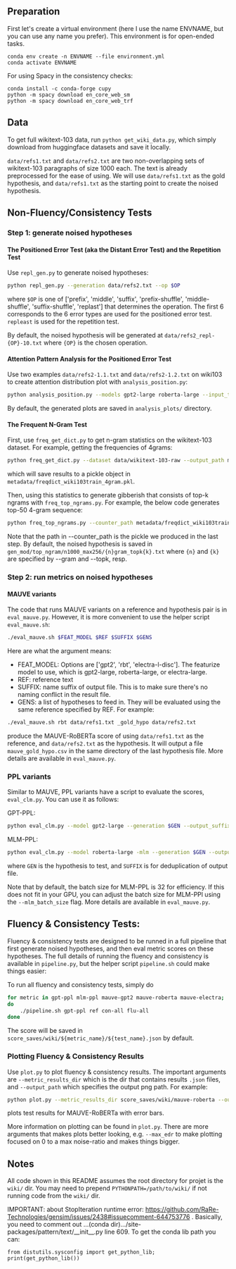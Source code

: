 ## Preparation 

First let's create a virtual environment (here I use the name ENVNAME, but you can use any name you prefer). This environment is for open-ended tasks.
```
conda env create -n ENVNAME --file environment.yml
conda activate ENVNAME
```

For using Spacy in the consistency checks:
```
conda install -c conda-forge cupy
python -m spacy download en_core_web_sm
python -m spacy download en_core_web_trf
```

## Data
To get full wikitext-103 data, run `python get_wiki_data.py`, which simply download from huggingface datasets and save it locally.

`data/refs1.txt` and `data/refs2.txt` are two non-overlapping sets of wikitext-103 paragraphs of size 1000 each. The text is already preprocessed for the ease of using. We will use `data/refs1.txt` as the gold hypothesis, and `data/refs1.txt` as the starting point to create the noised hypothesis.

## Non-Fluency/Consistency Tests

### Step 1: generate noised hypotheses

#### **The Positioned Error Test (aka the Distant Error Test) and the Repetition Test**

Use `repl_gen.py` to generate noised hypotheses:
```sh
python repl_gen.py --generation data/refs2.txt --op $OP
```

where `$OP` is one of ['prefix', 'middle', 'suffix', 'prefix-shuffle', 'middle-shuffle', 'suffix-shuffle', 'replast'] that determines the operation. The first 6 corresponds to the 6 error types are used for the positioned error test. `repleast` is used for the repetition test.

By default, the noised hypothesis will be generated at `data/refs2_repl-{OP}-10.txt` where `{OP}` is the chosen operation.

#### **Attention Pattern Analysis for the Positioned Error Test**

Use two examples `data/refs2-1.1.txt` and `data/refs2-1.2.txt` on wiki103 to create attention distribution plot with `analysis_position.py`:
```sh
python analysis_position.py --models gpt2-large roberta-large --input_text data/refs2-1.1.txt
```
By default, the generated plots are saved in `analysis_plots/` directory.

#### **The Frequent N-Gram Test**

First, use `freq_get_dict.py` to get n-gram statistics on the wikitext-103 dataset. For example, getting the frequencies of 4grams:
```sh
python freq_get_dict.py --dataset data/wikitext-103-raw --output_path metadata/freqdict_wiki103train_4gram.pkl --gram 4
```
which will save results to a pickle object in `metadata/freqdict_wiki103train_4gram.pkl`.

Then, using this statistics to generate gibberish that consists of top-k ngrams with `freq_top_ngrams.py`. For example, the below code generates top-50 4-gram sequence:
```sh
python freq_top_ngrams.py --counter_path metadata/freqdict_wiki103train_4gram.pkl --gram 4 --topk 50
```
Note that the path in --counter_path is the pickle we produced in the last step. By default, the noised hypothesis is saved in `gen_mod/top_ngram/n1000_max256/{n}gram_topk{k}.txt` where `{n}` and `{k}` are specified by --gram and --topk, resp.

### Step 2: run metrics on noised hypotheses

#### **MAUVE variants**
The code that runs MAUVE variants on a reference and hypothesis pair is in `eval_mauve.py`. However, it is more convenient to use the helper script `eval_mauve.sh`:
```sh
./eval_mauve.sh $FEAT_MODEL $REF $SUFFIX $GENS
```
Here are what the argument means:
- FEAT_MODEL: Options are ['gpt2', 'rbt', 'electra-l-disc']. The featurize model to use, which is gpt2-large, roberta-large, or electra-large.
- REF: reference text
- SUFFIX: name suffix of output file. This is to make sure there's no naming conflict in the result file.
- GENS: a list of hypotheses to feed in. They will be evaluated using the same reference specified by REF.
For example:
```sh
./eval_mauve.sh rbt data/refs1.txt _gold_hypo data/refs2.txt
```
produce the MAUVE-RoBERTa score of using `data/refs1.txt` as the reference, and `data/refs2.txt` as the hypothesis. It will output a file `mauve_gold_hypo.csv` in the same directory of the last hypothesis file. More details are available in `eval_mauve.py`.

### **PPL variants**
Similar to MAUVE, PPL variants have a script to evaluate the scores, `eval_clm.py`. You can use it as follows:

GPT-PPL:
```sh
python eval_clm.py --model gpt2-large --generation $GEN --output_suffix $SUFFIX
```
MLM-PPL:
```sh
python eval_clm.py --model roberta-large -mlm --generation $GEN --output_suffix $SUFFIX
```
where `GEN` is the hypothesis to test, and `SUFFIX` is for deduplication of output file.

Note that by default, the batch size for MLM-PPL is 32 for efficiency. If this does not fit in your GPU, you can adjust the batch size for MLM-PPl using the `--mlm_batch_size` flag. More details are available in `eval_mauve.py`.

## Fluency & Consistency Tests: 

Fluency & consistency tests are designed to be runned in a full pipeline that first generate noised hypotheses, and then eval metric scores on these hypotheses. The full details of running the fluency and consistency is available in `pipeline.py`, but the helper script `pipeline.sh` could make things easier:

To run all fluency and consistency tests, simply do
```sh
for metric in gpt-ppl mlm-ppl mauve-gpt2 mauve-roberta mauve-electra;
do
    ./pipeline.sh gpt-ppl ref con-all flu-all
done
```

The score will be saved in `score_saves/wiki/${metric_name}/${test_name}.json` by default.

### Plotting Fluency & Consistency Results
Use `plot.py` to plot fluency & consistency results. The important arguments are `--metric_results_dir` which is the dir that contains results `.json` files, and `--output_path` which specifies the output png path. For example:
```sh
python plot.py --metric_results_dir score_saves/wiki/mauve-roberta --output_path plots/mauve-roberta.png --error_bar
```
plots test results for MAUVE-RoBERTa with error bars.

More information on plotting can be found in `plot.py`. There are more arguments that makes plots better looking, e.g. `--max_edr` to make plotting focused on 0 to a max noise-ratio and makes things bigger.

## Notes

All code shown in this README assumes the root directory for projet is the `wiki/` dir. You may need to prepend `PYTHONPATH=/path/to/wiki/` if not running code from the `wiki/` dir.

IMPORTANT: about StopIteration runtime error: https://github.com/RaRe-Technologies/gensim/issues/2438#issuecomment-644753776 .
Basically, you need to comment out ...(conda dir).../site-packages/pattern/text/\_\_init\_\_.py line 609. 
To get the conda lib path you can: 
```
from distutils.sysconfig import get_python_lib; print(get_python_lib())
```